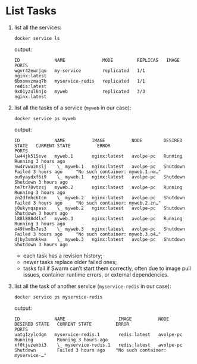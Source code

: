 # List Tasks

1. list all the services:

    ```commandline
    docker service ls
    ```
    
    output:
    
    ```commandline
    ID             NAME              MODE         REPLICAS   IMAGE          PORTS
    wgvr42ewrjqu   my-service        replicated   1/1        nginx:latest   
    6bxomvzmaq7b   myservice-redis   replicated   1/1        redis:latest   
    9x01yzul6njo   myweb             replicated   3/3        nginx:latest  
    ```

2. list all the tasks of a service (`myweb` in our case):

    ```commandline
    docker service ps myweb
    ```
    
    output:
    
    ```commandline
    ID             NAME          IMAGE          NODE        DESIRED STATE   CURRENT STATE          ERROR                              PORTS
    lw44jk515eve   myweb.1       nginx:latest   avolpe-pc   Running         Running 3 hours ago                                       
    nw4rvwu2nslj    \_ myweb.1   nginx:latest   avolpe-pc   Shutdown        Failed 3 hours ago     "No such container: myweb.1.nw…"   
    ou9yaydxf6i9    \_ myweb.1   nginx:latest   avolpe-pc   Shutdown        Shutdown 3 hours ago                                      
    te7tr78vtzsj   myweb.2       nginx:latest   avolpe-pc   Running         Running 3 hours ago                                       
    zn2dfmhc6tcm    \_ myweb.2   nginx:latest   avolpe-pc   Shutdown        Failed 3 hours ago     "No such container: myweb.2.zn…"   
    j0ukynqspasx    \_ myweb.2   nginx:latest   avolpe-pc   Shutdown        Shutdown 3 hours ago                                      
    l88l888d4lxf   myweb.3       nginx:latest   avolpe-pc   Running         Running 3 hours ago                                       
    o49fwm8s7es3    \_ myweb.3   nginx:latest   avolpe-pc   Shutdown        Failed 3 hours ago     "No such container: myweb.3.o4…"   
    djby3vmnkkwa    \_ myweb.3   nginx:latest   avolpe-pc   Shutdown        Shutdown 3 hours ago    
    ```

    - each task has a revision history; 
    - newer tasks replace older failed ones;
    - tasks fail if Swarm can’t start them correctly, often due to image pull issues, container runtime errors, or external dependencies.

3. list all the task of another service (`myservice-redis` in our case):

    ```commandline
    docker service ps myservice-redis
    ```
    
    output:
    
    ```commandline
    ID             NAME                    IMAGE          NODE        DESIRED STATE   CURRENT STATE         ERROR                              PORTS
    uatg1zylcdgn   myservice-redis.1       redis:latest   avolpe-pc   Running         Running 3 hours ago                                      
    xf0tjuzexbi3    \_ myservice-redis.1   redis:latest   avolpe-pc   Shutdown        Failed 3 hours ago    "No such container: myservice-…"   
    ```
